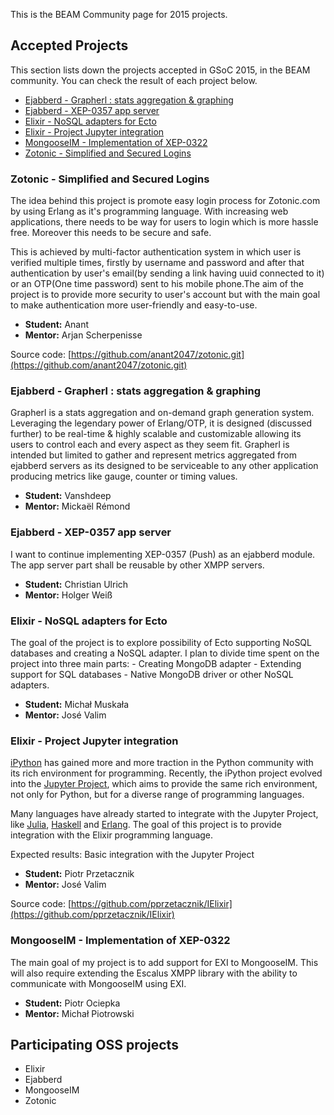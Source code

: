 This is the BEAM Community page for 2015 projects.

## Accepted Projects

This section lists down the projects accepted in GSoC 2015, in the BEAM community. You can check the result of each project below.

* [Ejabberd - Grapherl : stats aggregation & graphing](#ejabberd---grapherl--stats-aggregation--graphing)
* [Ejabberd - XEP-0357 app server](#ejabberd---xep-0357-app-server)
* [Elixir - NoSQL adapters for Ecto](#elixir---nosql-adapters-for-ecto)
* [Elixir - Project Jupyter integration](#elixir---project-jupyter-integration)
* [MongooseIM - Implementation of XEP-0322](#mongooseim---implementation-of-xep-0322)
* [Zotonic - Simplified and Secured Logins](#zotonic---simplified-and-secured-logins)

### Zotonic - Simplified and Secured Logins

The idea behind this project is promote easy login process for
Zotonic.com by using Erlang as it's programming language. With increasing 
web applications, there needs to be way for users to login which is more hassle
free. Moreover this needs to be secure and safe.

This is achieved by multi-factor authentication system in which user is verified
multiple times, firstly by username and password and after that authentication
by user's email(by sending a link having uuid connected to it) or an 
OTP(One time password) sent to his mobile phone.The aim of the project is to
provide more security to user's account but with the main goal to make
authentication more user-friendly and easy-to-use.


* **Student:** Anant
* **Mentor:** Arjan Scherpenisse

Source code: [https://github.com/anant2047/zotonic.git](https://github.com/anant2047/zotonic.git)

### Ejabberd - Grapherl : stats aggregation & graphing

Grapherl is a stats aggregation and on-demand graph generation
system. Leveraging the legendary power of Erlang/OTP, it is designed
(discussed further) to be real-time & highly scalable and customizable
allowing its users to control each and every aspect as they seem
fit. Grapherl is intended but limited to gather and represent metrics
aggregated from ejabberd servers as its designed to be serviceable to
any other application producing metrics like gauge, counter or timing
values.

* **Student:** Vanshdeep
* **Mentor:** Mickaël Rémond


### Ejabberd - XEP-0357 app server

I want to continue implementing XEP-0357 (Push) as an ejabberd
module. The app server part shall be reusable by other XMPP servers.

* **Student:** Christian Ulrich
* **Mentor:** Holger Weiß


### Elixir - NoSQL adapters for Ecto

The goal of the project is to explore possibility of Ecto supporting
NoSQL databases and creating a NoSQL adapter. I plan to divide time
spent on the project into three main parts: - Creating MongoDB
adapter - Extending support for SQL databases - Native MongoDB driver
or other NoSQL adapters.

* **Student:** Michał Muskała
* **Mentor:** José Valim


### Elixir - Project Jupyter integration

[iPython](http://ipython.org/) has gained more and more traction in the Python community with its rich environment for programming. Recently, the iPython project evolved into the [Jupyter Project](https://github.com/beamcommunity/beamcommunity.github.com/wiki/jupyter.org), which aims to provide the same rich environment, not only for Python, but for a diverse range of programming languages.

Many languages have already started to integrate with the Jupyter Project, like [Julia](https://github.com/JuliaLang/IJulia.jl), [Haskell](https://github.com/gibiansky/IHaskell) and [Erlang](https://github.com/robbielynch/ierlang). The goal of this project is to provide integration with the Elixir programming language.

Expected results: Basic integration with the Jupyter Project

* **Student:** Piotr Przetacznik
* **Mentor:** José Valim

Source code: [https://github.com/pprzetacznik/IElixir](https://github.com/pprzetacznik/IElixir)


### MongooseIM - Implementation of XEP-0322

The main goal of my project is to add support for EXI to
MongooseIM. This will also require extending the Escalus XMPP library
with the ability to communicate with MongooseIM using EXI.

* **Student:** Piotr Ociepka
* **Mentor:** Michał Piotrowski


## Participating OSS projects

* Elixir
* Ejabberd
* MongooseIM
* Zotonic
